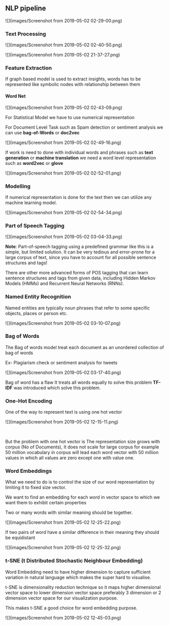 ## NLP pipeline

![](images/Screenshot from 2019-05-02 02-29-00.png)

### Text Processing

![](images/Screenshot from 2019-05-02 02-40-50.png)

![](images/Screenshot from 2019-05-02 21-37-27.png)

### Feature Extraction

If graph based model is used to extract insights, words has to be represented like symbolic nodes with relationship between them

#### Word Net

![](images/Screenshot from 2019-05-02 02-43-09.png)

For Statistical Model we have to use numerical representation

For Document Level Task such as Spam detection or sentiment analysis we can use **bag-of-Words** or **doc2vec**

![](images/Screenshot from 2019-05-02 02-49-16.png)

If work is need to done with individual words and phrases such as **text generation** or **machine translation** we need a word level representation such as **word2vec** or **glove**

![](images/Screenshot from 2019-05-02 02-52-01.png)

### Modelling

If numerical representation is done for the text then we can utilize any machine learning model.

![](images/Screenshot from 2019-05-02 02-54-34.png)



### Part of Speech Tagging

![](images/Screenshot from 2019-05-02 03-04-33.png)



**Note**: Part-of-speech tagging using a predefined  grammar like this is a simple, but limited solution. It can be very  tedious and error-prone for a large corpus of text, since you have to  account for all possible sentence structures and tags!

There are other more advanced forms of POS tagging that can learn  sentence structures and tags from given data, including Hidden Markov  Models (HMMs) and Recurrent Neural Networks (RNNs).



### Named Entity Recognition

Named entities are typically noun phrases that refer to some specific objects, places or person etc.

![](images/Screenshot from 2019-05-02 03-10-07.png)

### Bag of Words

The Bag of words model treat each document as an unordered collection of bag of words

Ex- Plagiarism check or sentiment analysis for tweets

![](images/Screenshot from 2019-05-02 03-17-40.png)

Bag of word has a flaw It treats all words equally to solve this problem **TF-IDF** was introduced which solve this problem.

### One-Hot Encoding

One of the way to represent text is using one hot vector

![](images/Screenshot from 2019-05-02 12-15-11.png)

​		

But the problem with one hot vector is The representation size grows with corpus (No of Documents), It does not scale for large corpus for example 50 million vocabulary in corpus will lead each word vector with 50 million values in which all values are zero except one with value one.

### Word Embeddings

What we need to do is to control the size of our word representation by limiting it to fixed size vector.

We want to find an embedding for each word in vector space to which we want them to exhibit certain properties

Two or many words with similar meaning should be together.

![](images/Screenshot from 2019-05-02 12-25-22.png)

If two pairs of word have a similar difference in their meaning they should be equidistant

![](images/Screenshot from 2019-05-02 12-25-32.png)



### t-SNE (t Distributed Stochastic Neighbour Embedding)

Word Embedding need to have higher dimension to capture sufficient variation in natural language which makes the super hard to visualise.

t-SNE is dimensionality reduction technique so it maps higher dimensional vector space to lower dimension vector space preferably 3 dimension or 2 dimension vector space for our visualization purpose. 

This makes t-SNE a good choice for word embedding purpose.

![](images/Screenshot from 2019-05-02 12-45-03.png) 